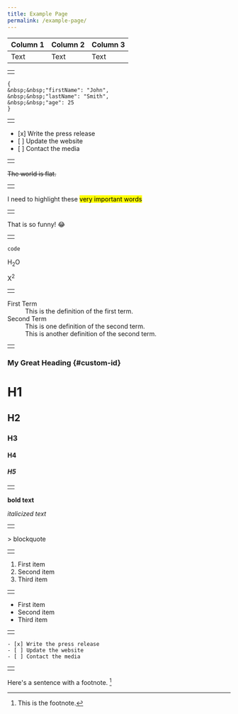 ```yaml
---
title: Example Page
permalink: /example-page/
---
```



| Column 1 | Column 2 | Column 3 |
| -------- | -------- | -------- |
| Text     | Text     | Text     |



||
| -------- | 
||

```  
{  
&nbsp;&nbsp;"firstName": "John",  
&nbsp;&nbsp;"lastName": "Smith",  
&nbsp;&nbsp;"age": 25  
}  
```

||
| -------- | 
||


- [x\] Write the press release  
- [ \] Update the website  
- [ \] Contact the media

||
| -------- | 
||


~~The world is flat.~~

||
| -------- | 
||

I need to highlight these <mark>very important words</mark>

||
| -------- | 
||

That is so funny! :joy:

||
| -------- | 
||

`code`

H<sub>2</sub>O

X<sup>2</sup>

||
| -------- | 
||

<dl>
  <dt>First Term</dt>
  <dd>This is the definition of the first term.</dd>
  <dt>Second Term</dt>
  <dd>This is one definition of the second term. </dd>
  <dd>This is another definition of the second term.</dd>
</dl>

||
| -------- | 
||

### My Great Heading {#custom-id}

# H1
## H2
### H3
#### H4
##### H5

||
| -------- | 
||

**bold text**

*italicized text*

||
| -------- | 
||


&gt; blockquote

||
| -------- | 
||

1. First item
2. Second item
3. Third item

||
| -------- | 
||

- First item  
- Second item  
- Third item

||
| -------- | 
||

    - [x] Write the press release
    - [ ] Update the website
    - [ ] Contact the media

||
| -------- | 
||

Here's a sentence with a footnote. [^1]

[^1]: This is the footnote.
